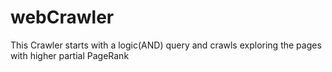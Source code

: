 # webCrawler

This Crawler starts with a logic(AND) query and crawls exploring the pages with higher partial PageRank 
